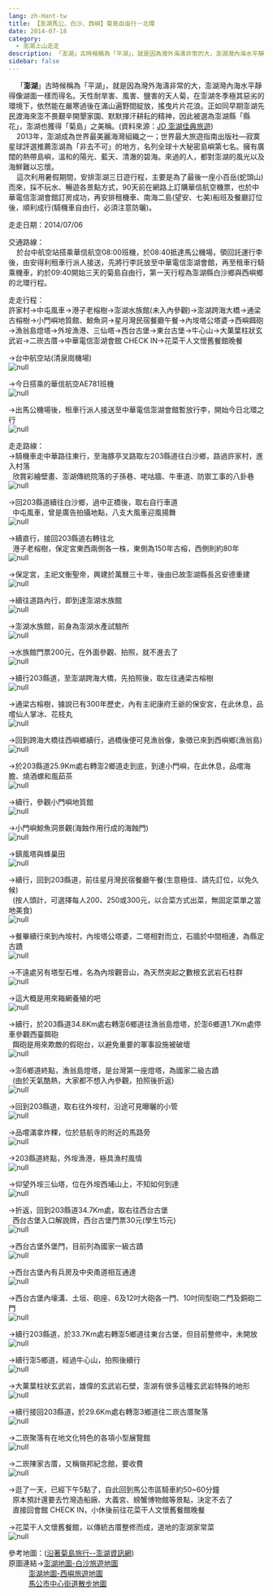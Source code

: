 ```yaml
---
lang: zh-Hant-tw
title: 【澎湖馬公、白沙、西嶼】菊島自由行－北環
date: 2014-07-18
category: 
  - 澎湖上山走走
description: 「澎湖」古時候稱為「平湖」，就是因為灣外海濤非常的大，澎湖灣內海水平靜得像湖面一樣而得名。天性耐旱害、風害、鹽害的天人菊，在澎湖冬季極其惡劣的環境下，依然能在嚴寒過後在滿山遍野間綻放，搖曳片片花浪。正如同早期澎湖先民渡海來澎不畏艱辛開墾家園、默默揮汗耕耘的精神，因此被選為澎湖縣「縣花」，澎湖也獲得「菊島」之美稱。(資料來源：[JD 澎湖佳典旅遊](http://www.jdtour888.com/about.html)) 2013年，澎湖成為世界最美麗海灣組織之一；世界最大旅遊指南出版社—寂寞星球評選推薦澎湖為「非去不可」的地方，名列全球十大秘密島嶼第七名。擁有廣闊的熱帶島嶼，溫和的陽光、藍天、清澈的碧海。來過的人，都對澎湖的風光以及海鮮難以忘懷。 這次利用暑假期間，安排澎湖三日遊行程，主要是為了最後一座小百岳(蛇頭山)而來，採不玩水、暢遊各景點方式，90天前在網路上訂購華信航空機票，也於中華電信澎湖會館訂房成功，再安排租機車、南海二島(望安、七美)船班及餐廳訂位後，順利成行(騎機車自由行，必須注意防曬)。
sidebar: false
---
```


    「**澎湖**」古時候稱為「平湖」，就是因為灣外海濤非常的大，澎湖灣內海水平靜得像湖面一樣而得名。天性耐旱害、風害、鹽害的天人菊，在澎湖冬季極其惡劣的環境下，依然能在嚴寒過後在滿山遍野間綻放，搖曳片片花浪。正如同早期澎湖先民渡海來澎不畏艱辛開墾家園、默默揮汗耕耘的精神，因此被選為澎湖縣「縣花」，澎湖也獲得「菊島」之美稱。(資料來源：[JD 澎湖佳典旅遊](http://www.jdtour888.com/about.html))  
    2013年，澎湖成為世界最美麗海灣組織之一；世界最大旅遊指南出版社—寂寞星球評選推薦澎湖為「非去不可」的地方，名列全球十大秘密島嶼第七名。擁有廣闊的熱帶島嶼，溫和的陽光、藍天、清澈的碧海。來過的人，都對澎湖的風光以及海鮮難以忘懷。  
    這次利用暑假期間，安排澎湖三日遊行程，主要是為了最後一座小百岳(蛇頭山)而來，採不玩水、暢遊各景點方式，90天前在網路上訂購華信航空機票，也於中華電信澎湖會館訂房成功，再安排租機車、南海二島(望安、七美)船班及餐廳訂位後，順利成行(騎機車自由行，必須注意防曬)。

走走日期：2014/07/06

交通路線：  
    於台中航空站搭乘華信航空08:00班機，於08:40抵達馬公機場，領回託運行李後，由安得利租車行派人接送，先將行李託放至中華電信澎湖會館，再至租車行騎乘機車，約於09:40開始三天的菊島自由行，第一天行程為澎湖縣白沙鄉與西嶼鄉的北環行程。

走走行程：  
許家村→中屯風車→港子老榕樹→澎湖水族館(未入內參觀)→澎湖跨海大橋→通梁古榕樹→小門嶼地質館、鯨魚洞→星月灣民宿餐廳午餐→內垵塔公塔婆→西嶼餌砲→漁翁島燈塔→外垵漁港、三仙塔→西台古堡→東台古堡→牛心山→大菓葉柱狀玄武岩→二崁古厝→中華電信澎湖會館 CHECK IN→花菜干人文懷舊餐館晚餐

→台中航空站(清泉崗機場)  
![null](image/1036351326_l.jpg)

→今日搭乘的華信航空AE781班機  
![null](image/1036351725_l.jpg)

→出馬公機場後，租車行派人接送至中華電信澎湖會館暫放行李，開始今日北環之行  
![null](image/1036345506_l.jpg)  

走走路線：  
→騎機車走中華路往東行，至海豚亭叉路取左203縣道往白沙鄉，路過許家村，進入村落  
  欣賞彩繪壁畫、澎湖傳統院落的子孫巷、咾咕牆、牛車道、防禦工事的八卦巷  
![null](image/1036348269_l.jpg)

→回203縣道續往白沙鄉，過中正橋後，取右自行車道  
  中屯風車，曾是廣告拍攝地點，八支大風車迎風揚舞  
![null](image/1036350346_l.jpg)

→續直行，接回203縣道右轉往北  
  港子老榕樹，保定宮東西兩側各一株，東側為150年古榕，西側則約80年  
![null](image/1036350043_l.jpg)

→保定宮，主祀文衡聖帝，興建於萬曆三十年，後由已故澎湖縣長呂安德重建  
![null](image/1036349660_l.jpg)

→續往道路內行，即到達澎湖水族館  
![null](image/1036348885_l.jpg)

→澎湖水族館，前身為澎湖水產試驗所  
![null](image/1036349178_l.jpg)

→水族館門票200元，在外面參觀、拍照，就不進去了  
![null](image/1036352225_l.jpg)

→續行203縣道，至澎湖跨海大橋，先拍照後，取左往通梁古榕樹  
![null](image/1036349182_l.jpg)

→通梁古榕樹，據說已有300年歷史，內有主祀康府王爺的保安宮，在此休息，品嚐仙人掌冰、花枝丸  
![null](image/1036350732_l.jpg)

→回到跨海大橋往西嶼鄉續行，過橋後便可見漁翁像，象徵已來到西嶼鄉(漁翁島)  
![null](image/1036345620_l.jpg)

→於203縣道25.9Km處右轉澎2鄉道走到底，到達小門嶼，在此休息，品嚐海膽、燒酒螺和風茹茶  
![null](image/1036349376_l.jpg)

→續行，參觀小門嶼地質館  
![null](image/1036345508_l.jpg)

→小門嶼鯨魚洞景觀(海蝕作用行成的海蝕門)  
![null](image/1036350734_l.jpg)

→鎮風塔與蜂巢田  
![null](image/1036348887_l.jpg)

→續行，回到203縣道，前往星月灣民宿餐廳午餐(生意極佳、請先訂位，以免久候)  
  (按人頭計，可選擇每人200、250或300元，以合菜方式出菜，無固定菜單之當地美食)  
![null](image/1036349664_l.jpg)

→餐畢續行來到內垵村，內垵塔公塔婆，二塔相對而立，石牆於中間相連，為縣定古蹟  
![null](image/1036352228_l.jpg)

→不遠處另有塔型石堆，名為內垵觀音山，為天然突起之數根玄武岩石柱群  
![null](image/1036351629_l.jpg)

→這大概是用來箱網養殖的吧  
![null](image/1036348889_l.jpg)

→續行，於203縣道34.8Km處右轉澎6鄉道往漁翁島燈塔，於澎6鄉道1.7Km處停車參觀西臺餌砲  
  餌砲是用來欺敵的假砲台，以避免重要的軍事設施被破壞  
![null](image/1036350737_l.jpg)

→澎6鄉道終點，漁翁島燈塔，是台灣第一座燈塔，為國家二級古蹟  
  (由於天氣酷熱，大家都不想入內參觀，拍照後折返)  
![null](image/1036350738_l.jpg)

→回到203縣道，取右往外垵村，沿途可見曝曬的小管  
![null](image/1036348891_l.jpg)

→品嚐滿拿炸粿，位於慈航寺的附近的馬路旁  
![null](image/1036349478_l.jpg)

→203縣道終點，外垵漁港，極具漁村風情  
![null](image/1036350352_l.jpg)

→仰望外垵三仙塔，位在外垵西埔山上，不知如何到達  
![null](image/1036348277_l.jpg)

→折返，回到203縣道34.7Km處，取右往西台古堡  
  西台古堡入口解說牌，西台古堡門票30元(學生15元)  
![null](image/1036348893_l.jpg)

→西台古堡外堡門，目前列為國家一級古蹟  
![null](image/1036349186_l.jpg)

→西台古堡內有兵房及中央甬道相互通達  
![null](image/1036352030_l.jpg)

→西台古堡內壕溝、土垣、砲座、6及12吋大砲各一門、10吋同型砲二門及銅砲二門  
![null](image/1036352330_l.jpg)

→續行203縣道，於33.7Km處右轉澎5鄉道往東台古堡，但目前整修中，未開放  
![null](image/1036350739_l.jpg)

→續行澎5鄉道，經過牛心山，拍照後續行  
![null](image/1036352031_l.jpg)

→大菓葉柱狀玄武岩，雄偉的玄武岩石壁，澎湖有很多這種玄武岩特殊的地形  
![null](image/1036352230_l.jpg)

→續行接回203縣道，於29.6Km處右轉澎3鄉道往二崁古厝聚落  
![null](image/1036348895_l.jpg)

→二崁聚落有在地文化特色的各項小型展覽館  
![null](image/1036352133_l.jpg)

→二崁陳家古厝，又稱嶺邦紀念館，要收費  
![null](image/1036352232_l.jpg)

→逛了一天，已經下午5點了，自此回到馬公市區騎車約50~60分鐘  
  原本預計還要去竹灣造船廠、大義宮、螃蟹博物館等景點，決定不去了  
  直接回會館 CHECK IN，小休後前往花菜干人文懷舊餐館晚餐

→花菜干人文懷舊餐館，以傳統古厝整修而成，道地的澎湖家常菜  
![null](image/1036352629_l.jpg)  

參考地圖：([沿著菊島旅行--澎湖資訊網](http://www.phsea.com.tw/travel/index.php/Main_Page))  
原圖連結→[澎湖地圖-白沙旅遊地圖](http://www.phsea.com.tw/travel/index.php/%E6%BE%8E%E6%B9%96%E5%9C%B0%E5%9C%96-%E7%99%BD%E6%B2%99%E6%97%85%E9%81%8A%E5%9C%B0%E5%9C%96)  
          [澎湖地圖-西嶼旅遊地圖](http://www.phsea.com.tw/travel/index.php/%E6%BE%8E%E6%B9%96%E5%9C%B0%E5%9C%96-%E8%A5%BF%E5%B6%BC%E6%97%85%E9%81%8A%E5%9C%B0%E5%9C%96)  
          [馬公市中心街道散步地圖](http://www.phsea.com.tw/travel/index.php/%E9%A6%AC%E5%85%AC%E5%B8%82%E5%8D%80%E7%BE%8E%E9%A3%9F%E5%9C%B0%E5%9C%96)